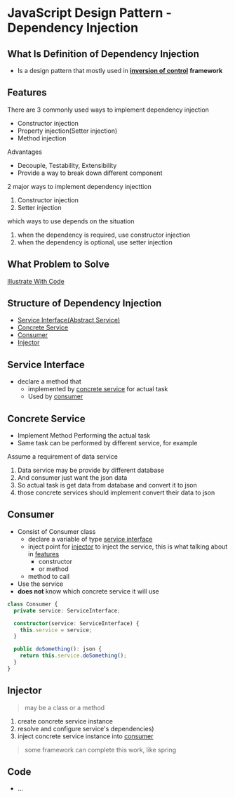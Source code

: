 # JavaScript Design Pattern - Dependency Injection

## What Is Definition of Dependency Injection

- Is a design pattern that mostly used in [**inversion of control**]() **framework**

## Features

There are 3 commonly used ways to implement dependency injection

- Constructor injection
- Property injection(Setter injection)
- Method injection

Advantages

- Decouple, Testability, Extensibility
- Provide a way to break down different component

2 major ways to implement dependency injecttion

1. Constructor injection
2. Setter injection

which ways to use depends on the situation

1. when the dependency is required, use constructor injection
2. when the dependency is optional, use setter injection

## What Problem to Solve

[Illustrate With Code](design-pattern-dependency-injection-code.md)

## Structure of Dependency Injection

- [Service Interface(Abstract Service)](#service-interface)
- [Concrete Service](#concrete-service)
- [Consumer](#consumer)
- [Injector](#Injector)

## Service Interface

- declare a method that
  - implemented by [concrete service](#concrete-service) for actual task
  - Used by [consumer](#consumer)

## Concrete Service

- Implement Method Performing the actual task
- Same task can be performed by different service, for example

Assume a requirement of data service

1. Data service may be provide by different database
2. And consumer just want the json data
3. So actual task is get data from database and convert it to json
4. those concrete services should implement convert their data to json

## Consumer

- Consist of Consumer class
  - declare a variable of type [service interface](#service-interface)
  - inject point for [injector](#injector) to inject the service, this is what talking about in [features](#features)
    - constructor
    - or method
  - method to call
- Use the service
- **does not** know which concrete service it will use

```ts
class Consumer {
  private service: ServiceInterface;

  constructor(service: ServiceInterface) {
    this.service = service;
  }

  public doSomething(): json {
    return this.service.doSomething();
  }
}
```

## Injector

> may be a class or a method

1. create concrete service instance
2. resolve and configure service's dependencies)
3. inject concrete service instance into [consumer](#consumer)

> some framework can complete this work, like spring

## Code

- ...
